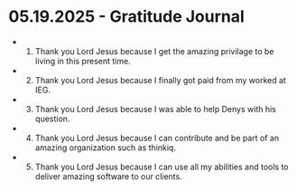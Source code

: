 # 05.19.2025 - Gratitude Journal

- 1. Thank you Lord Jesus because I get the amazing privilage to be living in this present time.
- 2. Thank you Lord Jesus because I finally got paid from my worked at IEG.
- 3. Thank you Lord Jesus because I was able to help Denys with his question.
- 4. Thank you Lord Jesus because I can contribute and be part of an amazing organization such as thinkiq.
- 5. Thank you Lord Jesus because I can use all my abilities and tools to deliver amazing software to our clients.
